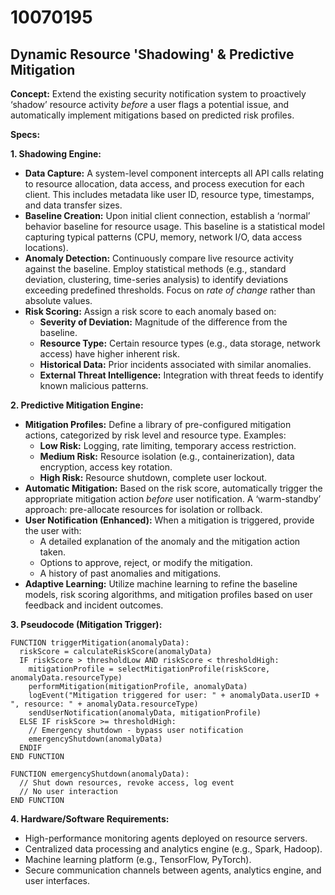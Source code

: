 # 10070195

## Dynamic Resource 'Shadowing' & Predictive Mitigation

**Concept:** Extend the existing security notification system to proactively ‘shadow’ resource activity *before* a user flags a potential issue, and automatically implement mitigations based on predicted risk profiles.

**Specs:**

**1. Shadowing Engine:**

*   **Data Capture:** A system-level component intercepts all API calls relating to resource allocation, data access, and process execution for each client. This includes metadata like user ID, resource type, timestamps, and data transfer sizes.
*   **Baseline Creation:** Upon initial client connection, establish a ‘normal’ behavior baseline for resource usage. This baseline is a statistical model capturing typical patterns (CPU, memory, network I/O, data access locations).
*   **Anomaly Detection:** Continuously compare live resource activity against the baseline. Employ statistical methods (e.g., standard deviation, clustering, time-series analysis) to identify deviations exceeding predefined thresholds. Focus on *rate of change* rather than absolute values.
*   **Risk Scoring:** Assign a risk score to each anomaly based on:
    *   **Severity of Deviation:** Magnitude of the difference from the baseline.
    *   **Resource Type:**  Certain resource types (e.g., data storage, network access) have higher inherent risk.
    *   **Historical Data:**  Prior incidents associated with similar anomalies.
    *   **External Threat Intelligence:** Integration with threat feeds to identify known malicious patterns.

**2. Predictive Mitigation Engine:**

*   **Mitigation Profiles:**  Define a library of pre-configured mitigation actions, categorized by risk level and resource type. Examples:
    *   **Low Risk:** Logging, rate limiting, temporary access restriction.
    *   **Medium Risk:**  Resource isolation (e.g., containerization), data encryption, access key rotation.
    *   **High Risk:**  Resource shutdown, complete user lockout.
*   **Automatic Mitigation:** Based on the risk score, automatically trigger the appropriate mitigation action *before* user notification.  A ‘warm-standby’ approach: pre-allocate resources for isolation or rollback.
*   **User Notification (Enhanced):** When a mitigation is triggered, provide the user with:
    *   A detailed explanation of the anomaly and the mitigation action taken.
    *   Options to approve, reject, or modify the mitigation.
    *   A history of past anomalies and mitigations.
*   **Adaptive Learning:** Utilize machine learning to refine the baseline models, risk scoring algorithms, and mitigation profiles based on user feedback and incident outcomes.

**3. Pseudocode (Mitigation Trigger):**

```
FUNCTION triggerMitigation(anomalyData):
  riskScore = calculateRiskScore(anomalyData)
  IF riskScore > thresholdLow AND riskScore < thresholdHigh:
    mitigationProfile = selectMitigationProfile(riskScore, anomalyData.resourceType)
    performMitigation(mitigationProfile, anomalyData)
    logEvent("Mitigation triggered for user: " + anomalyData.userID + ", resource: " + anomalyData.resourceType)
    sendUserNotification(anomalyData, mitigationProfile)
  ELSE IF riskScore >= thresholdHigh:
    // Emergency shutdown - bypass user notification
    emergencyShutdown(anomalyData)
  ENDIF
END FUNCTION

FUNCTION emergencyShutdown(anomalyData):
  // Shut down resources, revoke access, log event
  // No user interaction
END FUNCTION
```

**4.  Hardware/Software Requirements:**

*   High-performance monitoring agents deployed on resource servers.
*   Centralized data processing and analytics engine (e.g., Spark, Hadoop).
*   Machine learning platform (e.g., TensorFlow, PyTorch).
*   Secure communication channels between agents, analytics engine, and user interfaces.